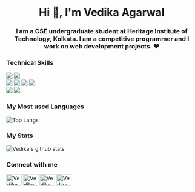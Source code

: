 <h1 align="center">Hi 👋, I'm Vedika Agarwal</h1>
<h3 align="center">I am a CSE undergraduate student at Heritage Institute of Technology, Kolkata. I am a competitive programmer and I work on web development projects. ❤</h3>

### Technical Skills
<img src="https://img.shields.io/badge/-C%20&%20C++-659ad2?style=flat&logo=c%2B%2B&logoColor=ffffff"> <img src="https://img.shields.io/badge/-Python%203-black?style=flat&logo=python&logoColor=white"> <br />
<img src = "https://img.shields.io/badge/-HTML5-E34F26?style=flat&logo=html5&logoColor=white"> <img src = "https://img.shields.io/badge/-CSS3-1572B6?style=flat&logo=css3&logoColor=white"> <img src="https://img.shields.io/badge/-ReactJS-%2300bfff%20"> 
<img src="https://img.shields.io/badge/-Bootstrap-563D7C?style=flat&logo=bootstrap&logoColor=white"> <br />
<img src="https://img.shields.io/badge/-Problem%20Solving-ffa804?style=flat"> <img src="https://img.shields.io/badge/-Database%20Management-4d008f?style=flat"> <br />

### My Most used Languages
![Top Langs](https://github-readme-stats.vercel.app/api/top-langs?username=vedikaag99&show_icons=true&&theme=radical)

### My Stats
![Vedika's github stats](https://github-readme-stats.vercel.app/api?username=vedikaag99&show_icons=true&&theme=radical)

### Connect with me
<p align="left">
<a href="https://linkedin.com/in/vedika-agarwal-a134311a9/" target="blank"><img align="center" src="https://cdn.jsdelivr.net/npm/simple-icons@3.0.1/icons/linkedin.svg" alt="Vedika Agarwal| Linkedin" height="30" width="40" /></a>
<a href="https://www.codechef.com/users/vedika_ag" target="blank"><img align="center" src="https://cdn.jsdelivr.net/npm/simple-icons@3.1.0/icons/codechef.svg" alt="Vedika Agarwal| CodeChef" height="30" width="40" /></a>
<a href="https://www.hackerrank.com/vedika_ag99" target="blank"><img align="center" src="https://cdn.jsdelivr.net/npm/simple-icons@3.0.1/icons/hackerrank.svg" alt="Vedika Agarwal| Hackerrank" height="30" width="40" /></a>
<a href="mailto:vedika.ag99@gmail.com" target="blank"><img align="center" src="https://cdn.jsdelivr.net/npm/simple-icons@v3/icons/gmail.svg" alt="Vedika Agarwal| Gmail" height="30" width="40" /></a>
</p>
